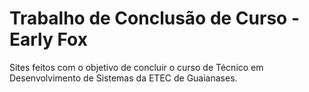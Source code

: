 <h1> Trabalho de Conclusão de Curso - Early Fox </h1>

<p> Sites feitos com o objetivo de concluir o curso de Técnico em Desenvolvimento de Sistemas da ETEC de Guaianases. </p>
